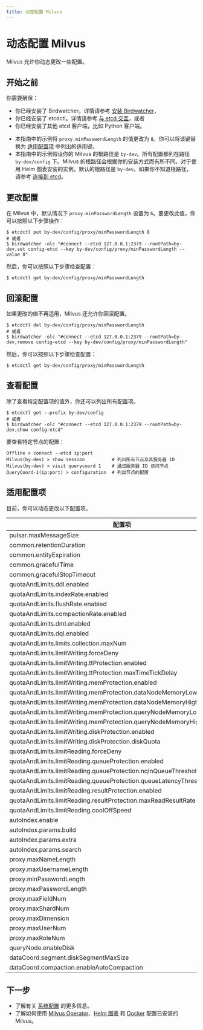 ```yaml
---
title: 动态配置 Milvus
---
```


# 动态配置 Milvus

Milvus 允许你动态更改一些配置。

## 开始之前

你需要确保：

- 你已经安装了 Birdwatcher。详情请参考 [安装 Birdwatcher](birdwatcher_install_guides.md)，
- 你已经安装了 etcdctl。详情请参考 [与 etcd 交互](https://etcd.io/docs/v3.5/dev-guide/interacting_v3/)，或者
- 你已经安装了其他 etcd 客户端，比如 Python 客户端。

<div class="alert note">

- 本指南中的示例将 `proxy.minPasswordLength` 的值更改为 `8`。你可以将该键替换为 [适用配置项](dynamic_config.md#Applicable-configuration-items) 中列出的适用键。
- 本指南中的示例假设你的 Milvus 的根路径是 `by-dev`。所有配置都列在路径 `by-dev/config` 下。Milvus 的根路径会根据你的安装方式而有所不同。对于使用 Helm 图表安装的实例，默认的根路径是 `by-dev`。如果你不知道根路径，请参考 [连接到 etcd](birdwatcher_usage_guides.md#Connect-to-etcd)。

</div>

## 更改配置

在 Milvus 中，默认情况下 `proxy.minPasswordLength` 设置为 `6`。要更改此值，你可以按照以下步骤操作：

```shell
$ etcdctl put by-dev/config/proxy/minPasswordLength 8
# 或者
$ birdwatcher -olc "#connect --etcd 127.0.0.1:2379 --rootPath=by-dev,set config-etcd --key by-dev/config/proxy/minPasswordLength --value 8"
```

然后，你可以按照以下步骤检查配置：

```shell
$ etcdctl get by-dev/config/proxy/minPasswordLength
```

## 回滚配置

如果更改的值不再适用，Milvus 还允许你回滚配置。

```shell
$ etcdctl del by-dev/config/proxy/minPasswordLength
# 或者
$ birdwatcher -olc "#connect --etcd 127.0.0.1:2379 --rootPath=by-dev,remove config-etcd --key by-dev/config/proxy/minPasswordLength"
```

然后，你可以按照以下步骤检查配置：

```shell
$ etcdctl get by-dev/config/proxy/minPasswordLength
```

## 查看配置

除了查看特定配置项的值外，你还可以列出所有配置项。

```shell
$ etcdctl get --prefix by-dev/config
# 或者
$ birdwatcher -olc "#connect --etcd 127.0.0.1:2379 --rootPath=by-dev,show config-etcd"
```

要查看特定节点的配置：

```shell
Offline > connect --etcd ip:port
Milvus(by-dev) > show session          # 列出所有节点及其服务器 ID
Milvus(by-dev) > visit querycoord 1    # 通过服务器 ID 访问节点
QueryCoord-1(ip:port) > configuration  # 列出节点的配置
```

## 适用配置项

目前，你可以动态更改以下配置项。

| 配置项                                                                  | 默认值              |
| ----------------------------------------------------------------------- | ------------------- |
| pulsar.maxMessageSize                                                   | 5242880             |
| common.retentionDuration                                                | 86400               |
| common.entityExpiration                                                 | -1                  |
| common.gracefulTime                                                     | 5000                |
| common.gracefulStopTimeout                                              | 30                  |
| quotaAndLimits.ddl.enabled                                              | FALSE               |
| quotaAndLimits.indexRate.enabled                                        | FALSE               |
| quotaAndLimits.flushRate.enabled                                        | FALSE               |
| quotaAndLimits.compactionRate.enabled                                   | FALSE               |
| quotaAndLimits.dml.enabled                                              | FALSE               |
| quotaAndLimits.dql.enabled                                              | FALSE               |
| quotaAndLimits.limits.collection.maxNum                                 | 64                  |
| quotaAndLimits.limitWriting.forceDeny                                   | FALSE               |
| quotaAndLimits.limitWriting.ttProtection.enabled                        | FALSE               |
| quotaAndLimits.limitWriting.ttProtection.maxTimeTickDelay               | 9223372036854775807 |
| quotaAndLimits.limitWriting.memProtection.enabled                       | TRUE                |
| quotaAndLimits.limitWriting.memProtection.dataNodeMemoryLowWaterLevel   | 0.85                |
| quotaAndLimits.limitWriting.memProtection.dataNodeMemoryHighWaterLevel  | 0.95                |
| quotaAndLimits.limitWriting.memProtection.queryNodeMemoryLowWaterLevel  | 0.85                |
| quotaAndLimits.limitWriting.memProtection.queryNodeMemoryHighWaterLevel | 0.95                |
| quotaAndLimits.limitWriting.diskProtection.enabled                      | TRUE                |
| quotaAndLimits.limitWriting.diskProtection.diskQuota                    | +INF                |
| quotaAndLimits.limitReading.forceDeny                                   | FALSE               |
| quotaAndLimits.limitReading.queueProtection.enabled                     | FALSE               |
| quotaAndLimits.limitReading.queueProtection.nqInQueueThreshold          | 9223372036854775807 |
| quotaAndLimits.limitReading.queueProtection.queueLatencyThreshold       | +INF                |
| quotaAndLimits.limitReading.resultProtection.enabled                    | FALSE               |
| quotaAndLimits.limitReading.resultProtection.maxReadResultRate          | +INF                |
| quotaAndLimits.limitReading.coolOffSpeed                                | 0.9                 |
| autoIndex.enable                                                        | FALSE               |
| autoIndex.params.build                                                  | ""                  |
| autoIndex.params.extra                                                  | ""                  |
| autoIndex.params.search                                                 | ""                  |
| proxy.maxNameLength                                                     | 255                 |
| proxy.maxUsernameLength                                                 | 32                  |
| proxy.minPasswordLength                                                 | 6                   |
| proxy.maxPasswordLength                                                 | 256                 |
| proxy.maxFieldNum                                                       | 64                  |
| proxy.maxShardNum                                                       | 256                 |
| proxy.maxDimension                                                      | 32768               |
| proxy.maxUserNum                                                        | 100                 |
| proxy.maxRoleNum                                                        | 10                  |
| queryNode.enableDisk                                                    | TRUE                |
| dataCoord.segment.diskSegmentMaxSize                                    | 2048                |
| dataCoord.compaction.enableAutoCompaction                               | TRUE                |

## 下一步

- 了解有关 [系统配置](system_configuration.md) 的更多信息。
- 了解如何使用 [Milvus Operator](configure_operator.md)、[Helm 图表](configure-helm.md) 和 [Docker](configure-docker.md) 配置已安装的 Milvus。
